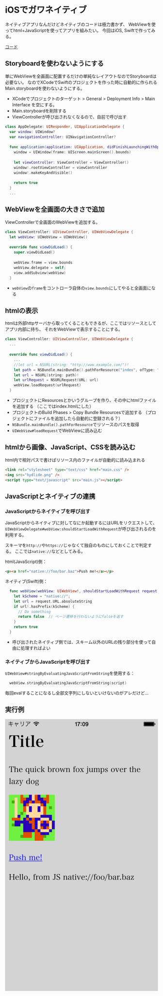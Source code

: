 iOSでガワネイティブ
=================

ネイティブアプリなんだけどネイティブのコードは極力書かず、
WebViewを使ってhtml+JavaScriptを使ってアプリを組みたい。
今回はiOS, Swiftで作ってみる。

[コード](https://github.com/tyfkda/GawaNativeIos)

## Storyboardを使わないようにする
単にWebViewを全画面に配置するだけの単純なレイアウトなのでStoryboardは必要ない。
なのでXCodeでSwiftのプロジェクトを作った時に自動的に作られるMain.storyboardを使わないようにする。

* XCodeでプロジェクトのターゲット > General > Deployment Info > Main Interface
  を空にする。
* Main.storyboardを削除する
* ViewControllerが呼び出されなくなるので、自前で呼び出す

```swift
class AppDelegate: UIResponder, UIApplicationDelegate {
  var window: UIWindow?
  var navigationController: UINavigationController?

  func application(application: UIApplication, didFinishLaunchingWithOptions launchOptions: [NSObject: AnyObject]?) -> Bool {
    window = UIWindow(frame: UIScreen.mainScreen().bounds)

    let viewController: ViewController = ViewController()
    window!.rootViewController = viewController
    window!.makeKeyAndVisible()

    return true
  }
  ...
```

## WebViewを全画面の大きさで追加
ViewControllerで全画面のWebViewを追加する。

```swift
class ViewController: UIViewController, UIWebViewDelegate {
  let webView: UIWebView = UIWebView()

  override func viewDidLoad() {
    super.viewDidLoad()

    webView.frame = view.bounds
    webView.delegate = self;
    view.addSubview(webView)
  }
```

* `webView`の`frame`をコントローラ自体の`view.bounds`にしてやると全画面になる

## htmlの表示
htmlは外部httpサーバから取ってくることもできるが、ここではリソースとしてアプリ内部に持ち、
それをWebViewで表示することにする。

```swift
class ViewController: UIViewController, UIWebViewDelegate {
  ...

  override func viewDidLoad() {
    ...
    //let url = NSURL(string: "http://www.example.com/")!
    let path = NSBundle.mainBundle().pathForResource("index", ofType: "html")!
    let url = NSURL(string: path)!
    let urlRequest = NSURLRequest(URL: url)
    webView.loadRequest(urlRequest)
  }
```

* プロジェクトにResourcesとかいうグループを作り、その中にhtmlファイルを追加する
  （ここではindex.htmlにした）
* プロジェクトのBuild Phases > Copy Bundle Resourcesで追加する
  （プロジェクトにファイルを追加したら自動的に登録される？）
* `NSBundle.mainBundle().pathForResource`でリソースのパスを取得
* `UIWebView#loadRequest`でWebViewに読み込む

## htmlから画像、JavaScript、CSSを読み込む
html内で相対パスで書けばリソース内のファイルが自動的に読み込まれる

```html
<link rel="stylesheet" type="text/css" href="main.css" />
<img src="hydlide.png" />
<script type="text/javascript" src="main.js"></script>
```

## JavaScriptとネイティブの連携
### JavaScriptからネイティブを呼び出す
JavaScriptからネイティブに対してなにか起動するにはURLをリクエストして、
`UIWebViewDelegate#webView:shouldStartLoadWithRequest`が呼び出されるのを利用する。

スキーマを`http://`や`https://`じゃなくて独自のものにしておくことで判定する。
ここでは`native://`などとしてみる。

html(JavaScript)側：
```html
<p><a href="native://foo/bar.baz">Push me!</a></p>
```

ネイティブ(Swift)側：
```swift
  func webView(webView: UIWebView!, shouldStartLoadWithRequest request: NSURLRequest!, navigationType: UIWebViewNavigationType) -> Bool {
    let kScheme = "native://";
    let url = request.URL.absoluteString
    if url!.hasPrefix(kScheme) {
      // Do something
      return false  // ページ遷移を行わないようにfalseを返す
    }
    return true
  }
```

* 呼び出されたネイティブ側では、スキーム以外のURLの残り部分を使って自由に処理すればよい

### ネイティブからJavaScriptを呼び出す
`UIWebView#stringByEvaluatingJavaScriptFromString`を使用する：
```swift
  webView.stringByEvaluatingJavaScriptFromString(script)
```

毎回evalすることになるし全部文字列にしないといけないのがアレだけど…

## 実行例
![スクリーンショット](ss.png)
